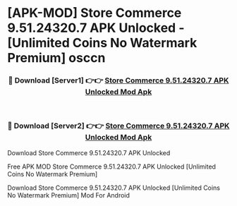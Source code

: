 # [APK-MOD] Store Commerce 9.51.24320.7 APK Unlocked - [Unlimited Coins No Watermark Premium] osccn



<div align="center">
<h3>🔴 Download [Server1] 👉👉 <a href="https://momento.my/?title=Store_Commerce_9.51.24320.7_APK_Unlocked">Store Commerce 9.51.24320.7 APK Unlocked Mod Apk</a></h3><br>

<h3>🔴 Download [Server2] 👉👉 <a href="https://momento.my/?title=Store_Commerce_9.51.24320.7_APK_Unlocked">Store Commerce 9.51.24320.7 APK Unlocked Mod Apk</a></h3>
</div>



Download Store Commerce 9.51.24320.7 APK Unlocked 

Free APK MOD Store Commerce 9.51.24320.7 APK Unlocked [Unlimited Coins No Watermark Premium]

Download Store Commerce 9.51.24320.7 APK Unlocked [Unlimited Coins No Watermark Premium] Mod For Android

